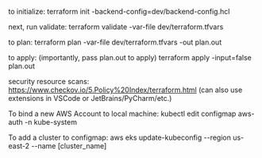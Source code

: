 to initialize:
terraform init -backend-config=dev/backend-config.hcl

next, run validate:
terraform validate -var-file dev/terraform.tfvars

to plan:
terraform plan -var-file dev/terraform.tfvars -out plan.out

to apply: (importantly, pass plan.out to apply)
terraform apply -input=false plan.out

security resource scans:
https://www.checkov.io/5.Policy%20Index/terraform.html 
(can also use extensions in VSCode or JetBrains/PyCharm/etc.)

To bind a new AWS Account to local machine:
kubectl edit configmap aws-auth -n kube-system

To add a cluster to configmap:
aws eks update-kubeconfig --region us-east-2 --name [cluster_name]